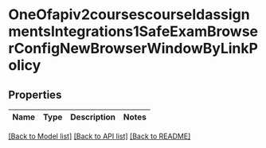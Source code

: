 # OneOfapiv2coursescourseIdassignmentsIntegrations1SafeExamBrowserConfigNewBrowserWindowByLinkPolicy

## Properties
Name | Type | Description | Notes
------------ | ------------- | ------------- | -------------

[[Back to Model list]](../README.md#documentation-for-models) [[Back to API list]](../README.md#documentation-for-api-endpoints) [[Back to README]](../README.md)

